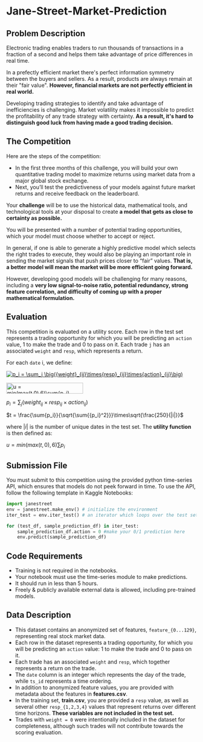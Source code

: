 # Jane-Street-Market-Prediction

## Problem Description
Electronic trading enables traders to run thousands of transactions in a fraction of a second and helps them take advantage of price differences in real time.

In a prefectly efficient market there's perfect information symmetry between the buyers and sellers. As a result, products are always remain at their "fair value". **However, financial markets are not perfectly efficient in real world.**

Developing trading strategies to identify and take advantage of inefficiencies is challenging. Market volatility makes it impossible to predict the profitability of any trade strategy with certainty. **As a result, it's hard to distinguish good luck from having made a good trading decision.**

## The Competition 
Here are the steps of the competition:

- In the first three months of this challenge, you will build your own quantitative trading model to maximize returns using market data from a major global stock exchange.
- Next, you’ll test the predictiveness of your models against future market returns and receive feedback on the leaderboard.

Your **challenge** will be to use the historical data, mathematical tools, and technological tools at your disposal to create **a model that gets as close to certainty as possible.**

You will be presented with a number of potential trading opportunities, which your model must choose whether to accept or reject.

In general, if one is able to generate a highly predictive model which selects the right trades to execute, they would also be playing an important role in sending the market signals that push prices closer to “fair” values. **That is, a better model will mean the market will be more efficient going forward.**

However, developing good models will be challenging for many reasons, including a **very low signal-to-noise ratio, potential redundancy, strong feature correlation, and difficulty of coming up with a proper mathematical formulation.**

## Evaluation
This competition is evaluated on a utility score. Each row in the test set represents a trading opportunity for which you will be predicting an `action` value, 1 to make the trade and 0 to pass on it. Each trade `j` has an associated `weight` and `resp`, which represents a return.

For each `date` i, we define:

<a href="https://www.codecogs.com/eqnedit.php?latex=\dpi{120}&space;\fn_jvn&space;p_i&space;=&space;\sum_j&space;\big({weight}_{ij}\times{resp}_{ij}\times{action}_{ij}\big)" target="_blank"><img src="https://latex.codecogs.com/png.latex?\dpi{120}&space;\fn_jvn&space;p_i&space;=&space;\sum_j&space;\big({weight}_{ij}\times{resp}_{ij}\times{action}_{ij}\big)" title="p_i = \sum_j \big({weight}_{ij}\times{resp}_{ij}\times{action}_{ij}\big)" /></a>

<img src="https://bit.ly/2XmpQlQ" align="center" border="0" alt="u = min(max(t,0),6)\sum{p_i}" width="203" height="29" />

$p_i = \sum_j \big({weight}_{ij}\times{resp}_{ij}\times{action}_{ij}\big)$

$t = \frac{\sum{p_i}}{\sqrt{\sum{{p_i}^2}}}\times\sqrt{\frac{250}{|i|}}$

where $|i|$ is the number of unique dates in the test set. The **utility function** is then defined as:

$u = min(max(t,0),6)\sum{p_i}$

## Submission File
You must submit to this competition using the provided python time-series API, which ensures that models do not peek forward in time. To use the API, follow the following template in Kaggle Notebooks:

```python
import janestreet
env = janestreet.make_env() # initialize the environment
iter_test = env.iter_test() # an iterator which loops over the test set

for (test_df, sample_prediction_df) in iter_test:
    sample_prediction_df.action = 0 #make your 0/1 prediction here
    env.predict(sample_prediction_df)
```

## Code Requirements

- Training is not required in the notebooks.
- Your notebook must use the time-series module to make predictions.
- It should run in less than 5 hours.
- Freely & publicly available external data is allowed, including pre-trained models.

## Data Description
- This dataset contains an anonymized set of features, `feature_{0...129}`, representing real stock market data.
- Each row in the dataset represents a trading opportunity, for which you will be predicting an `action` value: 1 to make the trade and 0 to pass on it.
- Each trade has an associated `weight` and `resp`, which together represents a return on the trade.
- The `date` column is an integer which represents the day of the trade, while `ts_id` represents a time ordering.
- In addition to anonymized feature values, you are provided with metadata about the features in **features.csv**.
- In the training set, **train.csv**, you are provided a `resp` value, as well as several other `resp_{1,2,3,4}` values that represent returns over different time horizons. **These variables are not included in the test set.**
- Trades with `weight = 0` were intentionally included in the dataset for completeness, although such trades will not contribute towards the scoring evaluation.
